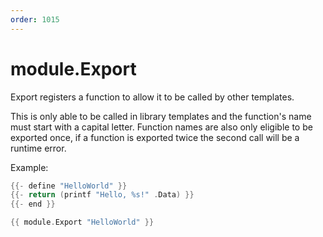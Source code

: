 ```yaml
---
order: 1015
---
```


<!-- Generated by tools/docgen. DO NOT EDIT. -->

# module.Export

Export registers a function to allow it to be called by other templates.

This is only able to be called in library templates and the function's
name must start with a capital letter. Function names are also only
eligible to be exported once, if a function is exported twice the second
call will be a runtime error.

Example:

```go
{{- define "HelloWorld" }}
{{- return (printf "Hello, %s!" .Data) }}
{{- end }}

{{ module.Export "HelloWorld" }}
```
